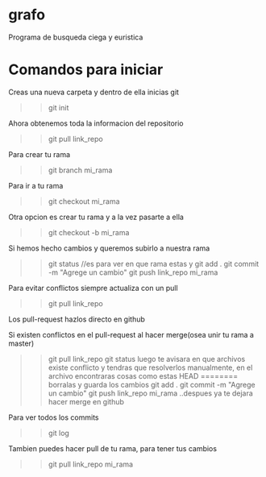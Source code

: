 # grafo
Programa de busqueda ciega y euristica

# Comandos para iniciar

Creas una nueva carpeta y dentro de ella inicias git
>> git init

Ahora obtenemos toda la informacion del repositorio
>> git pull link_repo

Para crear tu rama
>> git branch mi_rama

Para ir a tu rama
>> git checkout mi_rama

Otra opcion es crear tu rama y a la vez pasarte a ella
>> git checkout -b mi_rama

Si hemos hecho cambios y queremos subirlo a nuestra rama
>> git status //es para ver en que rama estas y 
>> git add .
>> git commit -m "Agrege un cambio"
>> git push link_repo mi_rama

Para evitar conflictos siempre actualiza con un pull
>> git pull link_repo

Los pull-request hazlos directo en github

Si existen conflictos en el pull-request al hacer merge(osea unir tu rama a master)
>> git pull link_repo
>> git status
luego te avisara en que archivos existe conflicto y tendras que resolverlos manualmente, en el archivo encontraras cosas como estas
HEAD 
======== 
borralas y guarda los cambios
>> git add .
>> git commit -m "Agrege un cambio"
>> git push link_repo mi_rama
..despues ya te dejara hacer merge en github

Para ver todos los commits
>> git log

Tambien puedes hacer pull de tu rama, para tener tus cambios
>> git pull link_repo mi_rama
